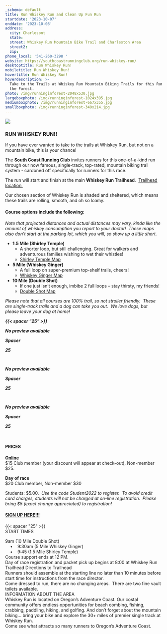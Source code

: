 ```yaml
---
_schema: default
title: Run Whiskey Run and Clean Up Fun Run
startdate: '2023-10-07'
enddate: '2023-10-08'
address:
  city: Charlesont
  state:
  street: Whiskey Run Mountain Bike Trail and Charleston Area
  street2:
  zip:
phone_local: '541-260-3298 '
website: https://southcoastrunningclub.org/run-whiskey-run/
desktoptitle: Run Whiskey Run!
mobiletitle: Run Whiskey Run!
hovertitle: Run Whiskey Run!
hoverdescription: >-
  Take to the Trails at Whiskey Run Mountain Biking Trails for this Run through
  the Forest.
photo: /img/runninginforest-2048x530.jpg
largeboxphoto: /img/runninginforest-1024x395.jpg
mediumboxphoto: /img/runninginforest-667x355.jpg
smallboxphoto: /img/runninginforest-340x214.jpg
---
```

![](/img/runninginforest-667x355.jpg)

### RUN WHISKEY RUN!!

If you have ever wanted to take to the trails at Whiskey Run, but not on a mountain bike, this is your chance!

The **<a target="_blank" rel="noopener" href="https://southcoastrunningclub.org/">South Coast Running Club</a>** invites runners for this one-of-a-kind run through our now famous, single-track, top-rated, mountain biking trail system - cardoned off specifically for runners for this race.

The run will start and finish at the main **Whiskey Run Trailhead**. &nbsp;<a target="_blank" rel="noopener" href="https://www.google.com/maps?q=Whiskey+Run+Mountain+Biking+Trail+Parking,+E+Humphreys+Rd,+Bandon,+OR+97411&amp;ftid=0x54c4818dc596de61:0xe64719ece591060f&amp;hl=en-US&amp;gl=us&amp;entry=gps&amp;g_ep=CAIYAQ%3D%3D&amp;shorturl=1">Trailhead location&nbsp;</a>&nbsp;

Our chosen section of Whiskey Run is shaded and sheltered, which means these trails are rolling, smooth, and oh so loamy.

#### **Course options include the following:**&nbsp;&nbsp;

*Note that projected distances and actual distances may vary, kinda like the amount of whiskey consumption you report to your doctor! &nbsp;These maps also don’t start at the parking lot, which you will, so show up a little short.*

* **1\.5 Mile (Shirley Temple)**
  * A shorter loop, but still challenging. Great for walkers and adventurous families wishing to wet their whistles!
  * <a target="_blank" rel="noopener" href="https://www.trailforks.com/ridelog/planner/view/333046/">Shirley Temple Map</a>
* **5 Mile (Whiskey Ginger)**
  * A full loop on super-premium top-shelf trails, cheers!
  * <a target="_blank" rel="noopener" href="https://www.trailforks.com/ridelog/planner/view/333049/">Whiskey Ginger Map</a>
* **10 Mile (Double Shot)**
  * If one just isn’t enough, imbibe 2 full loops – stay thirsty, my friends!
  * <a target="_blank" rel="noopener" href="https://www.trailforks.com/ridelog/planner/view/335749/">Double Shot Map</a>

*Please note that all courses are 100% trail, so not stroller friendly. &nbsp;These are single-track trails and a dog can take you out. &nbsp;We love dogs, but please leave your dog at home!*

***{{< spacer "25" >}}***

<div class="c-card c-card--clickable"><div class="c-card__preview"><p class="u-hide-when-loaded"><strong><em>No preview available</em></strong></p></div><div class="c-card__content"><div class="c-card__heading"><div class="c-card__icon "><strong><em><cc-icon name="mdi:vertical_align_center" class="u-hide-when-loaded"></cc-icon> </em></strong></div><div class="c-card__heading-content"><p class="c-card__text "><strong><em>Spacer</em></strong></p><p class="c-card__subtext"><strong><em>25 </em></strong></p></div></div></div></div>

***<img src="data:image/gif;base64,R0lGODlhAQABAPABAP///wAAACH5BAEKAAAALAAAAAABAAEAAAICRAEAOw==" width="15" title="Click and drag to move" height="15" role="presentation" draggable="true" />***



<div class="c-card c-card--clickable"><div class="c-card__preview"><p class="u-hide-when-loaded"><strong><em>No preview available</em></strong></p></div><div class="c-card__content"><div class="c-card__heading"><div class="c-card__icon "><strong><em><cc-icon name="mdi:vertical_align_center" class="u-hide-when-loaded"></cc-icon> </em></strong></div><div class="c-card__heading-content"><p class="c-card__text "><strong><em>Spacer</em></strong></p><p class="c-card__subtext"><strong><em>25 </em></strong></p></div></div></div></div>

***<img src="data:image/gif;base64,R0lGODlhAQABAPABAP///wAAACH5BAEKAAAALAAAAAABAAEAAAICRAEAOw==" width="15" title="Click and drag to move" height="15" role="presentation" draggable="true" />***



<div class="c-card c-card--clickable"><div class="c-card__preview"><p class="u-hide-when-loaded"><strong><em>No preview available</em></strong></p></div><div class="c-card__content"><div class="c-card__heading"><div class="c-card__icon "><strong><em><cc-icon name="mdi:vertical_align_center" class="u-hide-when-loaded"></cc-icon> </em></strong></div><div class="c-card__heading-content"><p class="c-card__text "><strong><em>Spacer</em></strong></p><p class="c-card__subtext"><strong><em>25 </em></strong></p></div></div></div></div>

***<img src="data:image/gif;base64,R0lGODlhAQABAPABAP///wAAACH5BAEKAAAALAAAAAABAAEAAAICRAEAOw==" width="15" title="Click and drag to move" height="15" role="presentation" draggable="true" />***







#### PRICES

**<a target="_blank" rel="noopener" href="https://runsignup.com/Race/OR/Bandon/RunWhiskeyRun">Online</a>**<br>$15 Club member (your discount will appear at check-out), Non-member $25. &nbsp; &nbsp;

**Day of race**<br>$20 Club member, Non-member $30

Students: $5.00. &nbsp;*Use the code Student2022 to register. &nbsp;To avoid credit card charges, students will not be charged at on-line registration. &nbsp;Please bring $5 (exact change appreciated) to registration!*&nbsp;

#### <a target="_blank" rel="noopener" href="https://runsignup.com/Race/OR/Bandon/RunWhiskeyRun">SIGN UP HERE!!!</a>

{{< spacer "25" >}}<br>START TIMES<br>

9am (10 Mile Double Shot)<br>&nbsp;&nbsp; &nbsp;• &nbsp; &nbsp;9:30am (5 Mile Whiskey Ginger)<br>&nbsp;&nbsp; &nbsp;• &nbsp; &nbsp;9:45 (1.5 Mile Shirley Temple)<br>Course support ends at 12 PM.<br>Day of race registration and packet pick up begins at 8:00 at Whiskey Run Trailhead Directions to Trailhead &nbsp;&nbsp;<br>Runners should assemble at the starting line no later than 10 minutes before start time for instructions from the race director.&nbsp;<br>Come dressed to run, there are no changing areas. &nbsp;There are two fine vault toilets available.<br>INFORMATION ABOUT THE AREA<br>Whiskey Run is located on Oregon’s Adventure Coast. Our costal community offers endless opportunities for beach combing, fishing, crabbing, paddling, hiking, and golfing. And don’t forget about the mountain biking… bring your bike and explore the 30+ miles of premier single track at Whiskey Run.<br>Come see what attracts so many runners to Oregon’s Adventure Coast.